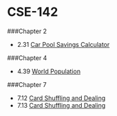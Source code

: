 CSE-142
=======

###Chapter 2
- 2.31 [Car Pool Savings Calculator](https://github.com/jpherkness/CSE-142/blob/master/Chapter-2/2_31.c)

###Chapter 4
- 4.39 [World Population](https://github.com/jpherkness/CSE-142/blob/master/Chapter-4/4_39.c)

###Chapter 7
- 7.12 [Card Shuffling and Dealing](https://github.com/jpherkness/CSE-142/blob/master/Chapter-7/7_12.c)
- 7.13 [Card Shuffling and Dealing](https://github.com/jpherkness/CSE-142/blob/master/Chapter-7/7_13.c)
